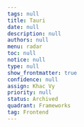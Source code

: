```yaml
---
tags: null
title: Tauri
date: null
description: null
authors: null
menu: radar
toc: null
notice: null
type: null
show_frontmatter: true
confidence: null
assign: Khac Vy
priority: null
status: Archived
quadrant: Frameworks
tag: Frontend
---
```


